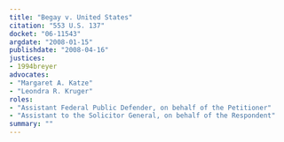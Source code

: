 ```yaml
---
title: "Begay v. United States"
citation: "553 U.S. 137"
docket: "06-11543"
argdate: "2008-01-15"
publishdate: "2008-04-16"
justices:
- 1994breyer
advocates:
- "Margaret A. Katze"
- "Leondra R. Kruger"
roles:
- "Assistant Federal Public Defender, on behalf of the Petitioner"
- "Assistant to the Solicitor General, on behalf of the Respondent"
summary: ""
---
```


